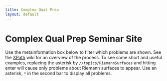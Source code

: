 ```yaml
---
title: Complex Qual Prep
layout: default
---
```

<head>
    <script>
        let testStart = 1601481600000; // Wed Sep 30 2020 09:00:00 GMT-0700 (Pacific Daylight Time)
        let testEnd = 1601492400000; // Wed Sep 30 2020 12:00:00 GMT-0700 (Pacific Daylight Time)
    </script>
    <link rel="problems-repository" href="complex">
    <script src="/scripts/problems.js" async defer></script>
    <link rel="apple-touch-icon" sizes="180x180" href="/icons/complex/apple-touch-icon.png">
    <link rel="icon" type="image/png" sizes="32x32" href="/icons/complex/favicon-32x32.png">
    <link rel="icon" type="image/png" sizes="16x16" href="/icons/complex/favicon-16x16.png">
    <link rel="manifest" href="/site.webmanifest">
</head>

   
# Complex Qual Prep Seminar Site 

Use the metainformation box below to filter which problems are shown. See the [XPath](https://github.com/MathPeople/MathPeople.github.io/wiki/XPath) wiki for an overview of the process. To see some short and useful examples, replacing the asterisk by `//topics/RiemannSurfaces` and hitting enter will cause only problems about Riemann surfaces to appear. Use an asterisk, `*` in the second bar to display all problems.

<div problems-repository-xpath="//topics/Morera" problems-repository-searchable="*"></div>
<div problems-repository-practice-test="ABC-1Montel1Real1Liouville"></div>